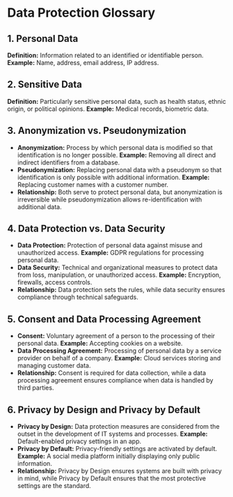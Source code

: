 # Data Protection Glossary

## 1. Personal Data
**Definition:** Information related to an identified or identifiable person.
**Example:** Name, address, email address, IP address.

## 2. Sensitive Data
**Definition:** Particularly sensitive personal data, such as health status, ethnic origin, or political opinions.
**Example:** Medical records, biometric data.

## 3. Anonymization vs. Pseudonymization
- **Anonymization:** Process by which personal data is modified so that identification is no longer possible.
  **Example:** Removing all direct and indirect identifiers from a database.
- **Pseudonymization:** Replacing personal data with a pseudonym so that identification is only possible with additional information.
  **Example:** Replacing customer names with a customer number.
- **Relationship:** Both serve to protect personal data, but anonymization is irreversible while pseudonymization allows re-identification with additional data.

## 4. Data Protection vs. Data Security
- **Data Protection:** Protection of personal data against misuse and unauthorized access.
  **Example:** GDPR regulations for processing personal data.
- **Data Security:** Technical and organizational measures to protect data from loss, manipulation, or unauthorized access.
  **Example:** Encryption, firewalls, access controls.
- **Relationship:** Data protection sets the rules, while data security ensures compliance through technical safeguards.

## 5. Consent and Data Processing Agreement
- **Consent:** Voluntary agreement of a person to the processing of their personal data.
  **Example:** Accepting cookies on a website.
- **Data Processing Agreement:** Processing of personal data by a service provider on behalf of a company.
  **Example:** Cloud services storing and managing customer data.
- **Relationship:** Consent is required for data collection, while a data processing agreement ensures compliance when data is handled by third parties.

## 6. Privacy by Design and Privacy by Default
- **Privacy by Design:** Data protection measures are considered from the outset in the development of IT systems and processes.
  **Example:** Default-enabled privacy settings in an app.
- **Privacy by Default:** Privacy-friendly settings are activated by default.
  **Example:** A social media platform initially displaying only public information.
- **Relationship:** Privacy by Design ensures systems are built with privacy in mind, while Privacy by Default ensures that the most protective settings are the standard.


